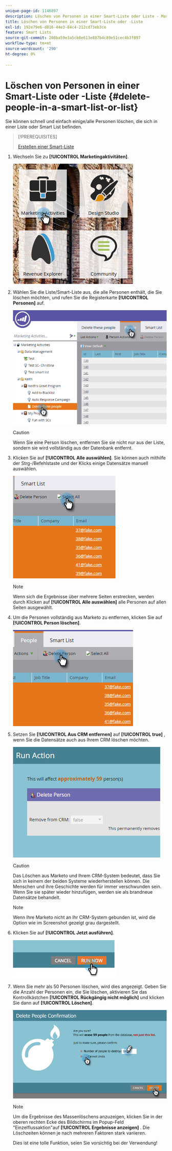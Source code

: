 ```yaml
---
unique-page-id: 1146897
description: Löschen von Personen in einer Smart-Liste oder Liste - Marketo-Dokumente - Produktdokumentation
title: Löschen von Personen in einer Smart-Liste oder -Liste
exl-id: 192e79e6-d816-44e3-84c4-212cd73eb3ce
feature: Smart Lists
source-git-commit: 208ba59e3a5cb8e613e887b4c89e51cec4b3f897
workflow-type: tm+mt
source-wordcount: '290'
ht-degree: 0%

---
```


# Löschen von Personen in einer Smart-Liste oder -Liste {#delete-people-in-a-smart-list-or-list}

Sie können schnell und einfach einige/alle Personen löschen, die sich in einer Liste oder Smart List befinden.

>[!PREREQUISITES]
>
>[Erstellen einer Smart-Liste](/help/marketo/product-docs/core-marketo-concepts/smart-lists-and-static-lists/creating-a-smart-list/create-a-smart-list.md)

1. Wechseln Sie zu **[!UICONTROL Marketingaktivitäten]**.

   ![](assets/ma-1.png)

1. Wählen Sie die Liste/Smart-Liste aus, die alle Personen enthält, die Sie löschen möchten, und rufen Sie die Registerkarte **[!UICONTROL Personen]** auf.

   ![](assets/two-1.png)

   >[!CAUTION]
   >
   >Wenn Sie eine Person löschen, entfernen Sie sie nicht nur aus der Liste, sondern sie wird vollständig aus der Datenbank entfernt.

1. Klicken Sie auf **[!UICONTROL Alle auswählen]**. Sie können auch mithilfe der Strg-/Befehlstaste und der Klicks einige Datensätze manuell auswählen.

   ![](assets/three-1.png)

   >[!NOTE]
   >
   >Wenn sich die Ergebnisse über mehrere Seiten erstrecken, werden durch Klicken auf **[!UICONTROL Alle auswählen]** alle Personen auf allen Seiten ausgewählt.

1. Um die Personen vollständig aus Marketo zu entfernen, klicken Sie auf **[!UICONTROL Person löschen]**.

   ![](assets/four-1.png)

1. Setzen Sie **[!UICONTROL Aus CRM entfernen]** auf **[!UICONTROL true]** , wenn Sie die Datensätze auch aus Ihrem CRM löschen möchten.

   ![](assets/five.png)

   >[!CAUTION]
   >
   >Das Löschen aus Marketo und Ihrem CRM-System bedeutet, dass Sie sich in keinem der beiden Systeme wiederherstellen können. Die Menschen und ihre Geschichte werden für immer verschwunden sein. Wenn Sie sie später wieder hinzufügen, werden sie als brandneue Datensätze behandelt.

   >[!NOTE]
   >
   >Wenn Ihre Marketo nicht an Ihr CRM-System gebunden ist, wird die Option wie im Screenshot gezeigt grau dargestellt.

1. Klicken Sie auf **[!UICONTROL Jetzt ausführen]**.

   ![](assets/image2014-9-24-13-3a0-3a3.png)

1. Wenn Sie mehr als 50 Personen löschen, wird dies angezeigt. Geben Sie die Anzahl der Personen ein, die Sie löschen, aktivieren Sie das Kontrollkästchen **[!UICONTROL Rückgängig nicht möglich]** und klicken Sie dann auf **[!UICONTROL Löschen]**.

   ![](assets/seven.png)

   >[!NOTE]
   >
   >Um die Ergebnisse des Massenlöschens anzuzeigen, klicken Sie in der oberen rechten Ecke des Bildschirms im Popup-Feld &quot;Einzelflussaktion&quot;auf **[!UICONTROL Ergebnisse anzeigen]** . Die Löschzeiten können je nach mehreren Faktoren stark variieren.

   Dies ist eine tolle Funktion, seien Sie vorsichtig bei der Verwendung!

